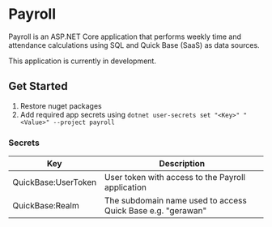 # Payroll

Payroll is an ASP.NET Core application that performs weekly time and attendance calculations using SQL and Quick Base (SaaS) as
data sources.  

This application is currently in development.

## Get Started

1. Restore nuget packages
2. Add required app secrets using `dotnet user-secrets set "<Key>" "<Value>" --project payroll`

### Secrets
| Key | Description |
|-----|-------------|
| QuickBase:UserToken | User token with access to the Payroll application |
| QuickBase:Realm | The subdomain name used to access Quick Base e.g. "gerawan" |
